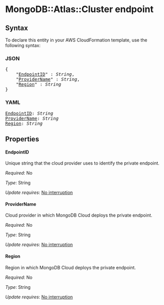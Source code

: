 # MongoDB::Atlas::Cluster endpoint

## Syntax

To declare this entity in your AWS CloudFormation template, use the following syntax:

### JSON

<pre>
{
    "<a href="#endpointid" title="EndpointID">EndpointID</a>" : <i>String</i>,
    "<a href="#providername" title="ProviderName">ProviderName</a>" : <i>String</i>,
    "<a href="#region" title="Region">Region</a>" : <i>String</i>
}
</pre>

### YAML

<pre>
<a href="#endpointid" title="EndpointID">EndpointID</a>: <i>String</i>
<a href="#providername" title="ProviderName">ProviderName</a>: <i>String</i>
<a href="#region" title="Region">Region</a>: <i>String</i>
</pre>

## Properties

#### EndpointID

Unique string that the cloud provider uses to identify the private endpoint.

_Required_: No

_Type_: String

_Update requires_: [No interruption](https://docs.aws.amazon.com/AWSCloudFormation/latest/UserGuide/using-cfn-updating-stacks-update-behaviors.html#update-no-interrupt)

#### ProviderName

Cloud provider in which MongoDB Cloud deploys the private endpoint.

_Required_: No

_Type_: String

_Update requires_: [No interruption](https://docs.aws.amazon.com/AWSCloudFormation/latest/UserGuide/using-cfn-updating-stacks-update-behaviors.html#update-no-interrupt)

#### Region

Region in which MongoDB Cloud deploys the private endpoint.

_Required_: No

_Type_: String

_Update requires_: [No interruption](https://docs.aws.amazon.com/AWSCloudFormation/latest/UserGuide/using-cfn-updating-stacks-update-behaviors.html#update-no-interrupt)

